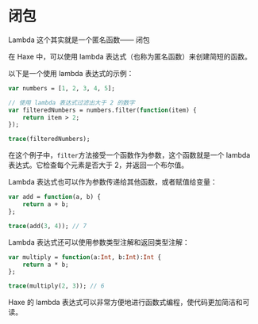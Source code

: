 # 闭包

Lambda 这个其实就是一个匿名函数—— 闭包



在 Haxe 中，可以使用 lambda 表达式（也称为匿名函数）来创建简短的函数。

以下是一个使用 lambda 表达式的示例：

```haxe
var numbers = [1, 2, 3, 4, 5];

// 使用 lambda 表达式过滤出大于 2 的数字
var filteredNumbers = numbers.filter(function(item) {
    return item > 2;
});

trace(filteredNumbers);
```

在这个例子中，`filter`方法接受一个函数作为参数，这个函数就是一个 lambda 表达式。它检查每个元素是否大于 2，并返回一个布尔值。

Lambda 表达式也可以作为参数传递给其他函数，或者赋值给变量：

```haxe
var add = function(a, b) {
    return a + b;
};

trace(add(3, 4)); // 7
```

Lambda 表达式还可以使用参数类型注解和返回类型注解：

```haxe
var multiply = function(a:Int, b:Int):Int {
    return a * b;
};

trace(multiply(2, 3)); // 6
```

Haxe 的 lambda 表达式可以非常方便地进行函数式编程，使代码更加简洁和可读。

